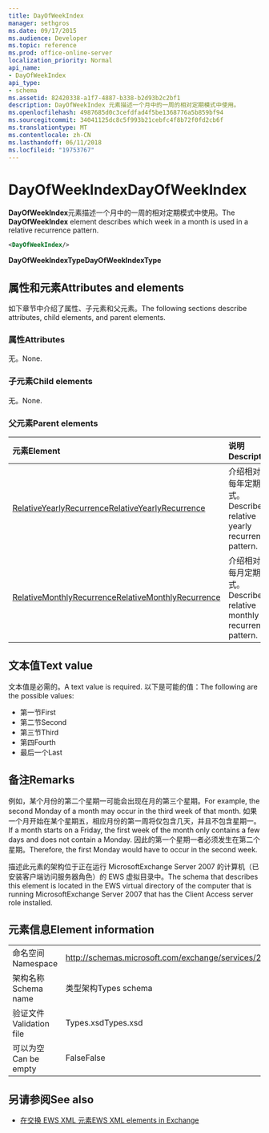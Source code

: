 ```yaml
---
title: DayOfWeekIndex
manager: sethgros
ms.date: 09/17/2015
ms.audience: Developer
ms.topic: reference
ms.prod: office-online-server
localization_priority: Normal
api_name:
- DayOfWeekIndex
api_type:
- schema
ms.assetid: 82420338-a1f7-4887-b338-b2d93b2c2bf1
description: DayOfWeekIndex 元素描述一个月中的一周的相对定期模式中使用。
ms.openlocfilehash: 4987685d0c3cefdfad4f5be1368776a5b859bf94
ms.sourcegitcommit: 34041125dc8c5f993b21cebfc4f8b72f0fd2cb6f
ms.translationtype: MT
ms.contentlocale: zh-CN
ms.lasthandoff: 06/11/2018
ms.locfileid: "19753767"
---
```

# <a name="dayofweekindex"></a><span data-ttu-id="90e58-103">DayOfWeekIndex</span><span class="sxs-lookup"><span data-stu-id="90e58-103">DayOfWeekIndex</span></span>

<span data-ttu-id="90e58-104">**DayOfWeekIndex**元素描述一个月中的一周的相对定期模式中使用。</span><span class="sxs-lookup"><span data-stu-id="90e58-104">The **DayOfWeekIndex** element describes which week in a month is used in a relative recurrence pattern.</span></span> 
  
```xml
<DayOfWeekIndex/>
```

<span data-ttu-id="90e58-105">**DayOfWeekIndexType**</span><span class="sxs-lookup"><span data-stu-id="90e58-105">**DayOfWeekIndexType**</span></span>

## <a name="attributes-and-elements"></a><span data-ttu-id="90e58-106">属性和元素</span><span class="sxs-lookup"><span data-stu-id="90e58-106">Attributes and elements</span></span>

<span data-ttu-id="90e58-107">如下章节中介绍了属性、子元素和父元素。</span><span class="sxs-lookup"><span data-stu-id="90e58-107">The following sections describe attributes, child elements, and parent elements.</span></span>
  
### <a name="attributes"></a><span data-ttu-id="90e58-108">属性</span><span class="sxs-lookup"><span data-stu-id="90e58-108">Attributes</span></span>

<span data-ttu-id="90e58-109">无。</span><span class="sxs-lookup"><span data-stu-id="90e58-109">None.</span></span>
  
### <a name="child-elements"></a><span data-ttu-id="90e58-110">子元素</span><span class="sxs-lookup"><span data-stu-id="90e58-110">Child elements</span></span>

<span data-ttu-id="90e58-111">无。</span><span class="sxs-lookup"><span data-stu-id="90e58-111">None.</span></span>
  
### <a name="parent-elements"></a><span data-ttu-id="90e58-112">父元素</span><span class="sxs-lookup"><span data-stu-id="90e58-112">Parent elements</span></span>

|<span data-ttu-id="90e58-113">**元素**</span><span class="sxs-lookup"><span data-stu-id="90e58-113">**Element**</span></span>|<span data-ttu-id="90e58-114">**说明**</span><span class="sxs-lookup"><span data-stu-id="90e58-114">**Description**</span></span>|
|:-----|:-----|
|[<span data-ttu-id="90e58-115">RelativeYearlyRecurrence</span><span class="sxs-lookup"><span data-stu-id="90e58-115">RelativeYearlyRecurrence</span></span>](relativeyearlyrecurrence.md) <br/> |<span data-ttu-id="90e58-116">介绍相对的每年定期模式。</span><span class="sxs-lookup"><span data-stu-id="90e58-116">Describes a relative yearly recurrence pattern.</span></span>  <br/> |
|[<span data-ttu-id="90e58-117">RelativeMonthlyRecurrence</span><span class="sxs-lookup"><span data-stu-id="90e58-117">RelativeMonthlyRecurrence</span></span>](relativemonthlyrecurrence.md) <br/> |<span data-ttu-id="90e58-118">介绍相对的每月定期模式。</span><span class="sxs-lookup"><span data-stu-id="90e58-118">Describes a relative monthly recurrence pattern.</span></span>  <br/> |
   
## <a name="text-value"></a><span data-ttu-id="90e58-119">文本值</span><span class="sxs-lookup"><span data-stu-id="90e58-119">Text value</span></span>

<span data-ttu-id="90e58-120">文本值是必需的。</span><span class="sxs-lookup"><span data-stu-id="90e58-120">A text value is required.</span></span> <span data-ttu-id="90e58-121">以下是可能的值：</span><span class="sxs-lookup"><span data-stu-id="90e58-121">The following are the possible values:</span></span>
  
- <span data-ttu-id="90e58-122">第一节</span><span class="sxs-lookup"><span data-stu-id="90e58-122">First</span></span>    
- <span data-ttu-id="90e58-123">第二节</span><span class="sxs-lookup"><span data-stu-id="90e58-123">Second</span></span>    
- <span data-ttu-id="90e58-124">第三节</span><span class="sxs-lookup"><span data-stu-id="90e58-124">Third</span></span>    
- <span data-ttu-id="90e58-125">第四</span><span class="sxs-lookup"><span data-stu-id="90e58-125">Fourth</span></span>    
- <span data-ttu-id="90e58-126">最后一个</span><span class="sxs-lookup"><span data-stu-id="90e58-126">Last</span></span>
    
## <a name="remarks"></a><span data-ttu-id="90e58-127">备注</span><span class="sxs-lookup"><span data-stu-id="90e58-127">Remarks</span></span>

<span data-ttu-id="90e58-128">例如，某个月份的第二个星期一可能会出现在月的第三个星期。</span><span class="sxs-lookup"><span data-stu-id="90e58-128">For example, the second Monday of a month may occur in the third week of that month.</span></span> <span data-ttu-id="90e58-129">如果一个月开始在某个星期五，相应月份的第一周将仅包含几天，并且不包含星期一。</span><span class="sxs-lookup"><span data-stu-id="90e58-129">If a month starts on a Friday, the first week of the month only contains a few days and does not contain a Monday.</span></span> <span data-ttu-id="90e58-130">因此的第一个星期一者必须发生在第二个星期。</span><span class="sxs-lookup"><span data-stu-id="90e58-130">Therefore, the first Monday would have to occur in the second week.</span></span>
  
<span data-ttu-id="90e58-131">描述此元素的架构位于正在运行 MicrosoftExchange Server 2007 的计算机（已安装客户端访问服务器角色）的 EWS 虚拟目录中。</span><span class="sxs-lookup"><span data-stu-id="90e58-131">The schema that describes this element is located in the EWS virtual directory of the computer that is running MicrosoftExchange Server 2007 that has the Client Access server role installed.</span></span>
  
## <a name="element-information"></a><span data-ttu-id="90e58-132">元素信息</span><span class="sxs-lookup"><span data-stu-id="90e58-132">Element information</span></span>

|||
|:-----|:-----|
|<span data-ttu-id="90e58-133">命名空间</span><span class="sxs-lookup"><span data-stu-id="90e58-133">Namespace</span></span>  <br/> |http://schemas.microsoft.com/exchange/services/2006/types  <br/> |
|<span data-ttu-id="90e58-134">架构名称</span><span class="sxs-lookup"><span data-stu-id="90e58-134">Schema name</span></span>  <br/> |<span data-ttu-id="90e58-135">类型架构</span><span class="sxs-lookup"><span data-stu-id="90e58-135">Types schema</span></span>  <br/> |
|<span data-ttu-id="90e58-136">验证文件</span><span class="sxs-lookup"><span data-stu-id="90e58-136">Validation file</span></span>  <br/> |<span data-ttu-id="90e58-137">Types.xsd</span><span class="sxs-lookup"><span data-stu-id="90e58-137">Types.xsd</span></span>  <br/> |
|<span data-ttu-id="90e58-138">可以为空</span><span class="sxs-lookup"><span data-stu-id="90e58-138">Can be empty</span></span>  <br/> |<span data-ttu-id="90e58-139">False</span><span class="sxs-lookup"><span data-stu-id="90e58-139">False</span></span>  <br/> |
   
## <a name="see-also"></a><span data-ttu-id="90e58-140">另请参阅</span><span class="sxs-lookup"><span data-stu-id="90e58-140">See also</span></span>

- [<span data-ttu-id="90e58-141">在交换 EWS XML 元素</span><span class="sxs-lookup"><span data-stu-id="90e58-141">EWS XML elements in Exchange</span></span>](ews-xml-elements-in-exchange.md)

